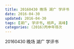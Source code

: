 ```yaml
---
title: 20160430 晚场 湖广 学评书
date: 2016-04-30
updated: 2016-04-30
tags: [湖广, 学评书, 相声, 高峰] 
categories: (2016)丙申年场次 
---
```

20160430 晚场 湖广 学评书
